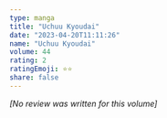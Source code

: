 ```yaml
---
type: manga
title: "Uchuu Kyoudai"
date: "2023-04-20T11:11:26"
name: "Uchuu Kyoudai"
volume: 44
rating: 2
ratingEmoji: ⭐️⭐️
share: false
---
```


*[No review was written for this volume]*
